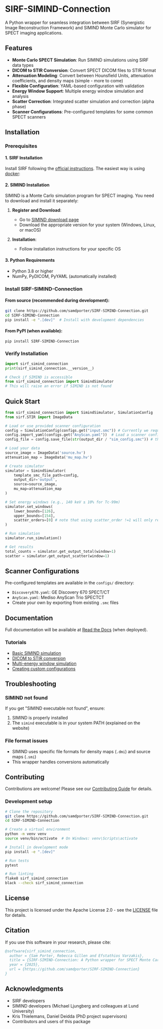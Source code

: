 # SIRF-SIMIND-Connection

A Python wrapper for seamless integration between SIRF (Synergistic Image Reconstruction Framework) and SIMIND Monte Carlo simulator for SPECT imaging applications.

## Features

- **Monte Carlo SPECT Simulation**: Run SIMIND simulations using SIRF data types
- **DICOM to STIR Conversion**: Convert SPECT DICOM files to STIR format
- **Attenuation Modeling**: Convert between Hounsfield Units, attenuation coefficients, and density maps (simple - more to come)
- **Flexible Configuration**: YAML-based configuration with validation
- **Energy Window Support**: Multiple energy window simulation and analysis
- **Scatter Correction**: Integrated scatter simulation and correction (alpha phase)
- **Scanner Configurations**: Pre-configured templates for some common SPECT scanners

## Installation

### Prerequisites

#### 1. SIRF Installation
Install SIRF following the [official instructions](https://github.com/SyneRBI/SIRF). The easiest way is using [docker](https://github.com/SyneRBI/SIRF-SuperBuild/blob/master/docker/README.md):

#### 2. SIMIND Installation

SIMIND is a Monte Carlo simulation program for SPECT imaging. You need to download and install it separately:

1. **Register and Download**: 
   - Go to [SIMIND download page](https://simind.blogg.lu.se/downloads/)
   - Download the appropriate version for your system (Windows, Linux, or macOS)

2. **Installation**:
   - Follow installation instructions for your specific OS

#### 3. Python Requirements
- Python 3.8 or higher
- NumPy, PyDICOM, PyYAML (automatically installed)

### Install SIRF-SIMIND-Connection

#### From source (recommended during development):

```bash
git clone https://github.com/samdporter/SIRF-SIMIND-Connection.git
cd SIRF-SIMIND-Connection
pip install -e ".[dev]"  # Install with development dependencies
```

#### From PyPI (when available):

```bash
pip install SIRF-SIMIND-Connection
```

### Verify Installation

```python
import sirf_simind_connection
print(sirf_simind_connection.__version__)

# Check if SIMIND is accessible
from sirf_simind_connection import SimindSimulator
# This will raise an error if SIMIND is not found
```

## Quick Start

```python
from sirf_simind_connection import SimindSimulator, SimulationConfig
from sirf.STIR import ImageData

# Load or use provided scanner configuration
config = SimulationConfig(configs.get("input.smc")) # Currently we require a template .smc file but this may change in later iterations
config.import_yaml(configs.get("AnyScan.yaml"))  # Load a scanner configuration (if different from .smc file)
config_file = config.save_file(str(output_dir / "sim_config.smc")) # this also returns a path - required for SIMIND simulations

# Load your data
source_image = ImageData('source.hv')
attenuation_map = ImageData('mu_map.hv')

# Create simulator
simulator = SimindSimulator(
    template_smc_file_path=config,
    output_dir='output',
    source=source_image,
    mu_map=attenuation_map
)

# Set energy windows (e.g., 140 keV ± 10% for Tc-99m)
simulator.set_windows(
    lower_bounds=[126],
    upper_bounds=[154],
    scatter_orders=[0] # note that using scatter_order !=1 will only result in scatter files
)

# Run simulation
simulator.run_simulation()

# Get results
total_counts = simulator.get_output_total(window=1)
scatter = simulator.get_output_scatter(window=1)
```

## Scanner Configurations

Pre-configured templates are available in the `configs/` directory:
- `Discovery670.yaml`: GE Discovery 670 SPECT/CT
- `AnyScan.yaml`: Mediso AnyScan Trio SPECTCT
- Create your own by exporting from existing `.smc` files

## Documentation

Full documentation will be available at [Read the Docs](https://SIRF-SIMIND-Connection.readthedocs.io/) (when deployed).

### Tutorials
- [Basic SIMIND simulation](examples/01_basic_simulation.py)
- [DICOM to STIR conversion](examples/02_dicom_conversion.py)
- [Multi-energy window simulation](examples/03_multi_window.py)
- [Creating custom configurations](examples/04_custom_config.py)

## Troubleshooting

### SIMIND not found
If you get "SIMIND executable not found", ensure:
1. SIMIND is properly installed
2. The `simind` executable is in your system PATH (explained on the website)

### File format issues
- SIMIND uses specific file formats for density maps (`.dmi`) and source maps (`.smi`)
- This wrapper handles conversions automatically

## Contributing

Contributions are welcome! Please see our [Contributing Guide](CONTRIBUTING.md) for details.

### Development setup
```bash
# Clone the repository
git clone https://github.com/samdporter/SIRF-SIMIND-Connection.git
cd SIRF-SIMIND-Connection

# Create a virtual environment
python -m venv venv
source venv/bin/activate  # On Windows: venv\Scripts\activate

# Install in development mode
pip install -e ".[dev]"

# Run tests
pytest

# Run linting
flake8 sirf_simind_connection
black --check sirf_simind_connection
```

## License

This project is licensed under the Apache License 2.0 - see the [LICENSE](LICENSE) file for details.

## Citation

If you use this software in your research, please cite:

```bibtex
@software{sirf_simind_connection,
  author = {Sam Porter, Rebecca Gillen and Efstathios Varzakis},
  title = {SIRF-SIMIND-Connection: A Python wrapper for SPECT Monte Carlo simulations},
  year = {2025},
  url = {https://github.com/samdporter/SIRF-SIMIND-Connection}
}
```

## Acknowledgments

- SIRF developers
- SIMIND developers (Michael Ljungberg and colleagues at Lund University)
- Kris Thielemans, Daniel Deidda (PhD project supervisors)
- Contributors and users of this package
